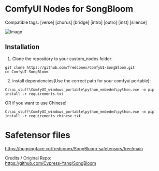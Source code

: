 # ComfyUI Nodes for SongBloom

Compatible tags:
[verse] [chorus] [bridge] [intro] [outro] [inst] [silence]

![Image](https://github.com/user-attachments/assets/5d91b6ec-a2df-42fc-bf54-45eb879cb55c)

## Installation
1. Clone the repository to your custom_nodes folder:
  ```
  git clone https://github.com/fredconex/ComfyUI-SongBloom.git
  cd ComfyUI-SongBloom
  ```
2. Install dependencies(Use the correct path for your comfyui portable):
  ```
  C:\ai_stuff\ComfyUI_windows_portable\python_embeded\python.exe -m pip install -r requirements.txt
  ```
OR if you want to use Chinese!
  ```
  C:\ai_stuff\ComfyUI_windows_portable\python_embeded\python.exe -m pip install -r requirements_chinese.txt
  ```

# Safetensor files
https://huggingface.co/fredconex/SongBloom-safetensors/tree/main


Credits / Original Repo:  
https://github.com/Cypress-Yang/SongBloom
